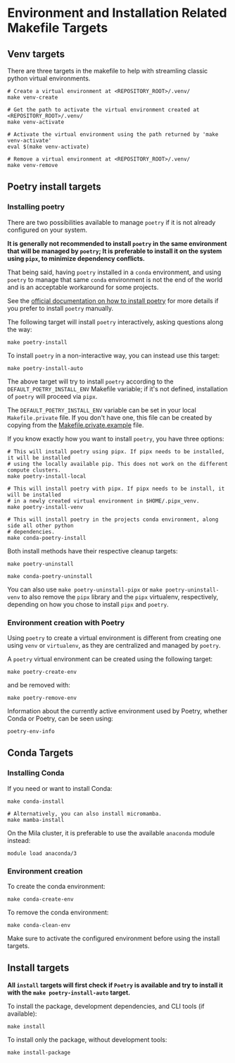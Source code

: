 # Environment and Installation Related Makefile Targets

## Venv targets

There are three targets in the makefile to help with streamling classic python virtual
environments.

```shell
# Create a virtual environment at <REPOSITORY_ROOT>/.venv/
make venv-create
```

```shell
# Get the path to activate the virtual environment created at <REPOSITORY_ROOT>/.venv/
make venv-activate
```

```shell
# Activate the virtual environment using the path returned by 'make venv-activate'
eval $(make venv-activate)
```

```shell
# Remove a virtual environment at <REPOSITORY_ROOT>/.venv/
make venv-remove
```

## Poetry install targets

### Installing poetry

There are two possibilities available to manage `poetry` if it is not already
configured on your system.

**It is generally not recommended to install `poetry` in the same environment that will
be managed by `poetry`; It is preferable to install it on the system using `pipx`,
to minimize dependency conflicts.**

That being said, having `poetry` installed in a `conda` environment, and using `poetry`
to manage that same `conda` environment is not the end of the world and is an acceptable
workaround for some projects.

See the [official documentation on how to install poetry](https://python-poetry.org/docs/#installation)
for more details if you prefer to install `poetry` manually.

The following target will install `poetry` interactively, asking questions along the way:

```shell
make poetry-install
```

To install `poetry` in a non-interactive way, you can instead use this target:

```shell
make poetry-install-auto
```

The above target will try to install `poetry` according to the `DEFAULT_POETRY_INSTALL_ENV`
Makefile variable; if it's not defined, installation of `poetry` will proceed via `pipx`.

The `DEFAULT_POETRY_INSTALL_ENV` variable can be set in your local `Makefile.private` file.
If you don't have one, this file can be created by copying from the
[Makefile.private.example](../Makefile.private.example) file.

If you know exactly how you want to install `poetry`, you have three options:

```shell
# This will install poetry using pipx. If pipx needs to be installed, it will be installed
# using the locally available pip. This does not work on the different compute clusters.
make poetry-install-local
```

```shell
# This will install poetry with pipx. If pipx needs to be install, it will be installed
# in a newly created virtual environment in $HOME/.pipx_venv.
make poetry-install-venv
```

```shell
# This will install poetry in the projects conda environment, along side all other python
# dependencies.
make conda-poetry-install
```

Both install methods have their respective cleanup targets:

```shell
make poetry-uninstall
```

```shell
make conda-poetry-uninstall
```

You can also use `make poetry-uninstall-pipx` or `make poetry-uninstall-venv` to also
remove the `pipx` library and the `pipx` virtualenv, respectively, depending on how you
chose to install `pipx` and `poetry`.

### Environment creation with Poetry

Using `poetry` to create a virtual environment is different from creating one using `venv`
or `virtualenv`, as they are centralized and managed by `poetry`.

A `poetry` virtual environment can be created using the following target:

```shell
make poetry-create-env
```

and be removed with:

```shell
make poetry-remove-env
```

Information about the currently active environment used by Poetry,
whether Conda or Poetry, can be seen using:

```shell
poetry-env-info
```

## Conda Targets

### Installing Conda

If you need or want to install Conda:

```shell
make conda-install 
```

```shell
# Alternatively, you can also install micromamba.
make mamba-install 
```

On the Mila cluster, it is preferable to use the available `anaconda` module instead:

```shell
module load anaconda/3
```

### Environment creation

To create the conda environment:

```shell
make conda-create-env
```

To remove the conda environment:

```shell
make conda-clean-env
```

Make sure to activate the configured environment before using the install targets.

## Install targets

**All `install` targets will first check if `Poetry` is available and try to install
it with the `make poetry-install-auto` target.**

To install the package, development dependencies, and CLI tools (if available):

```shell
make install
```

To install only the package, without development tools:

```shell
make install-package
```
